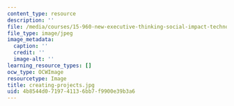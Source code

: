 ```yaml
---
content_type: resource
description: ''
file: /media/courses/15-960-new-executive-thinking-social-impact-technology-projects-fall-2017-spring-2018/4b8544d0719741136bb7f9900e39b3a6_creating-projects.jpg
file_type: image/jpeg
image_metadata:
  caption: ''
  credit: ''
  image-alt: ''
learning_resource_types: []
ocw_type: OCWImage
resourcetype: Image
title: creating-projects.jpg
uid: 4b8544d0-7197-4113-6bb7-f9900e39b3a6
---
```

